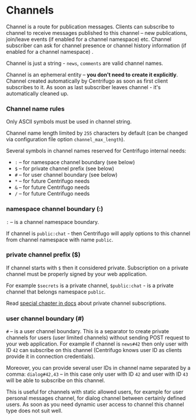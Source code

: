 # Channels

Channel is a route for publication messages. Clients can subscribe to channel to receive messages published to this channel – new publications, join/leave events (if enabled for a channel namespace) etc. Channel subscriber can ask for channel presence or channel history information (if enabled for a channel namespace) .

Channel is just a string - `news`, `comments` are valid channel names.

Channel is an ephemeral entity – **you don't need to create it explicitly**. Channel created automatically by Centrifugo as soon as first client subscribes to it. As soon as last subscriber leaves channel - it's automatically cleaned up.

### Channel name rules

Only ASCII symbols must be used in channel string.

Channel name length limited by `255` characters by default (can be changed via configuration file option `channel_max_length`).

Several symbols in channel names reserved for Centrifugo internal needs:

* `:` – for namespace channel boundary (see below)
* `$` – for private channel prefix (see below)
* `#` – for user channel boundary (see below)
* `*` – for future Centrifugo needs
* `&` – for future Centrifugo needs
* `/` – for future Centrifugo needs

### namespace channel boundary (:)

``:`` – is a channel namespace boundary.

If channel is `public:chat` - then Centrifugo will apply options to this channel from channel namespace with name `public`.

### private channel prefix ($)

If channel starts with `$` then it considered private. Subscription on a private channel must be properly signed by your web application.

For example `$secrets` is a private channel, `$public:chat` - is a private channel that belongs namespace `public`.

Read [special chapter in docs](private_channels.md) about private channel subscriptions.

### user channel boundary (#)

`#` – is a user channel boundary. This is a separator to create private channels for users (user limited channels) without sending POST request to your web application. For example if channel is `news#42` then only user with ID `42` can subscribe on this channel (Centrifugo knows user ID as clients provide it in connection credentials).

Moreover, you can provide several user IDs in channel name separated by a comma: `dialog#42,43` – in this case only user with ID `42` and user with ID `43` will be able to subscribe on this channel.

This is useful for channels with static allowed users, for example for user personal messages channel, for dialog channel between certainly defined users. As soon as you need dynamic user access to channel this channel type does not suit well.
